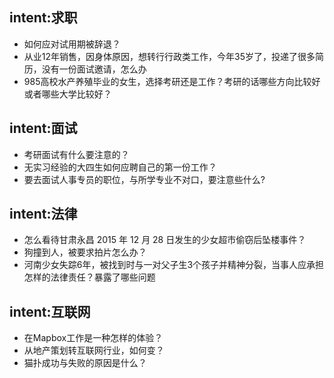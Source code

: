 ## intent:求职
- 如何应对试用期被辞退？
- 从业12年销售，因身体原因，想转行行政类工作，今年35岁了，投递了很多简历，没有一份面试邀请，怎么办
- 985高校水产养殖毕业的女生，选择考研还是工作？考研的话哪些方向比较好或者哪些大学比较好？

## intent:面试
- 考研面试有什么要注意的？
- 无实习经验的大四生如何应聘自己的第一份工作？
- 要去面试人事专员的职位，与所学专业不对口，要注意些什么?

## intent:法律
- 怎么看待甘肃永昌 2015 年 12 月 28 日发生的少女超市偷窃后坠楼事件？
- 狗撞到人，被要求拍片怎么办？
- 河南少女失踪6年，被找到时与一对父子生3个孩子并精神分裂，当事人应承担怎样的法律责任？暴露了哪些问题

## intent:互联网
- 在Mapbox工作是一种怎样的体验？
- 从地产策划转互联网行业，如何变？
- 猫扑成功与失败的原因是什么？